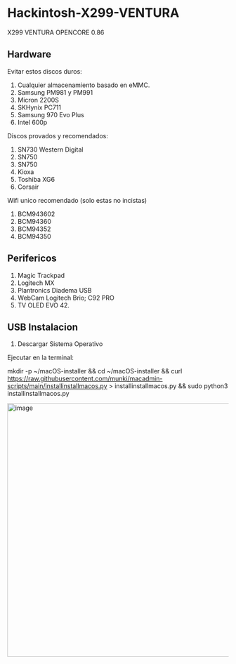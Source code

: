 # Hackintosh-X299-VENTURA
X299 VENTURA OPENCORE 0.86


## Hardware

Evitar estos discos duros:

1. Cualquier almacenamiento basado en eMMC.
1. Samsung PM981 y PM991 
1. Micron 2200S
1. SKHynix PC711
1. Samsung 970 Evo Plus
1. Intel 600p

Discos provados y recomendados:

1. SN730 Western Digital
1. SN750
1. SN750
1. Kioxa
1. Toshiba XG6
1. Corsair

Wifi unico recomendado (solo estas no incistas)

1. BCM943602
1. BCM94360
1. BCM94352
1. BCM94350


## Perifericos

1. Magic Trackpad
1. Logitech MX
1. Plantronics Diadema USB
1. WebCam Logitech Brio; C92 PRO
1. TV OLED EVO 42.

## USB Instalacion

1. Descargar Sistema Operativo

Ejecutar en la terminal:

mkdir -p ~/macOS-installer && cd ~/macOS-installer && curl https://raw.githubusercontent.com/munki/macadmin-scripts/main/installinstallmacos.py > installinstallmacos.py && sudo python3 installinstallmacos.py

<img width="578" alt="image" src="https://user-images.githubusercontent.com/8379954/203933257-3ee20601-89da-47c8-aeab-846b2a820659.png">


